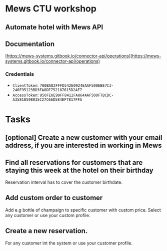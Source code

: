 # Mews CTU workshop

## Automate hotel with Mews API

## Documentation

[https://mews-systems.gitbook.io/connector-api/operations](https://mews-systems.gitbook.io/connector-api/operations)

### Credentials
* `ClientToken`: `700BA82FFFD542E0924EAAF500EBE7C3-240F95123BD3FA8DE752187615D2AF7`
* `AccessToken`: `950FE0E99FF8412FA864AAF500F7BCDC-A35810598035C27C66D584EF7817FFA`


# Tasks

## [optional] Create a new customer with your email address, if you are interested in working in Mews

## Find all reservations for customers that are staying this week at the hotel on their birthday

Reservation interval has to cover the customer birthdate.

##  Add custom order to customer

Add e.g bottle of champaign to specific customer with custom price. Select any customer or use your custom profile.

## Create a new reservation.

For any customer int the system or use your customer profile.

